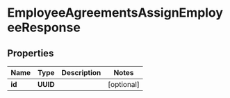 

# EmployeeAgreementsAssignEmployeeResponse


## Properties

| Name | Type | Description | Notes |
|------------ | ------------- | ------------- | -------------|
|**id** | **UUID** |  |  [optional] |



